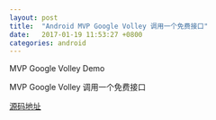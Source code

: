 ```yaml
---
layout: post
title:  "Android MVP Google Volley 调用一个免费接口"
date:   2017-01-19 11:53:27 +0800
categories: android
---
```


MVP Google Volley Demo

MVP Google Volley 调用一个免费接口




[源码地址](https://github.com/ngLiaXL/MVPVolleyDemo)





